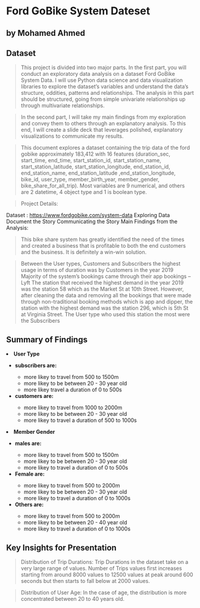 # Ford GoBike System Dateset
## by Mohamed Ahmed


## Dataset

> This project is divided into two major parts. In the first part, you will conduct an exploratory data analysis on a dataset Ford GoBike System Data. I will use Python data science and data visualization libraries to explore the dataset’s variables and understand the data’s structure, oddities, patterns and relationships. The analysis in this part should be structured, going from simple univariate relationships up through multivariate relationships. 


> In the second part, I will take my main findings from my exploration and convey them to others through an explanatory analysis. To this end, I will create a slide deck that leverages polished, explanatory visualizations to communicate my results.

> This document explores a dataset containing the trip data of the ford gobike approximately 183,412 with 16 features (duration_sec, start_time, end_time, start_station_id, start_station_name, start_station_latitude, start_station_longitude, end_station_id, end_station_name, end_station_latitude ,end_station_longitude, bike_id, user_type, member_birth_year, member_gender, bike_share_for_all_trip). Most variables are 9 numerical, and others are 2 datetime, 4 object type and 1 is boolean type.

> Project Details:

Dataset : https://www.fordgobike.com/system-data
Exploring Data
Document the Story
Communicating the Story
Main Findings from the Analysis:

> This bike share system has greatly identified the need of the times and created a business that is profitable to both the end customers and the business. It is definitely a win-win solution.

> Between the User types, Customers and Subscribers the highest usage in terms of duration was by Customers in the year 2019
> Majority of the system’s bookings came through their app bookings – Lyft
> The station that received the highest demand in the year 2019 was the station 58 which as the Market St at 10th Street. However, after cleaning the data and removing all the bookings that were made through non-traditional booking methods which is app and dipper, the station with the highest demand was the station 296, which is 5th St at Virginia Street.
The User type who used this station the most were the Subscribers



## Summary of Findings

   <li><strong>User Type</strong></li>
       <ul>
           <li><strong>subscribers are:</strong></li>
               <ul>
                   <li>more likey to travel from 500 to 1500m</li>
                   <li>more likey to be between 20 - 30 year old</li>
                   <li>more likey travel a duration of 0 to 500s</li>
               </ul>
           <li><strong>customers are:</strong></li>
                <ul>
                   <li>more likey to travel from 1000 to 2000m</li>
                   <li>more likey to be between 20 - 30 year old</li>
                   <li>more likey to travel a duration of 500 to 1000s</li>
               </ul>
       </ul>
   
   <li><strong>Member Gender</strong></li>
       <ul>
           <li><strong>males are:</strong></li>
                <ul>
                    <li>more likey to travel from 500 to 1500m</li> 
                    <li>more likey to be between 20 - 30 year old</li>
                    <li>more likey to travel a duration of 0 to 500s</li>
                </ul>
           <li><strong>Female are:</strong></li>
                <ul>
                    <li>more likey to travel from 500 to 2000m</li>
                    <li>more likey to be between 20 - 30 year old</li>
                    <li>more likey to travel a duration of 0 to 1000s</li>
                </ul>
           <li><strong>Others are:</strong></li>
                <ul>
                    <li>more likey to travel from 500 to 2000m</li>
                    <li>more likey to be between 20 - 40 year old</li>
                    <li>more likey to travel a duration of 0 to 1000s</li>
                </ul>
        </ul>


## Key Insights for Presentation

   >Distribution of Trip Durations:
Trip Durations in the dataset take on a very large range of values. Number of Trips values first increases starting from around 8000 values to 12500 values at peak around 600 seconds but then starts to fall below at 2000 values.

>Distribution of User Age:
In the case of age, the distribution is more concentrated between 20 to 40 years old.
